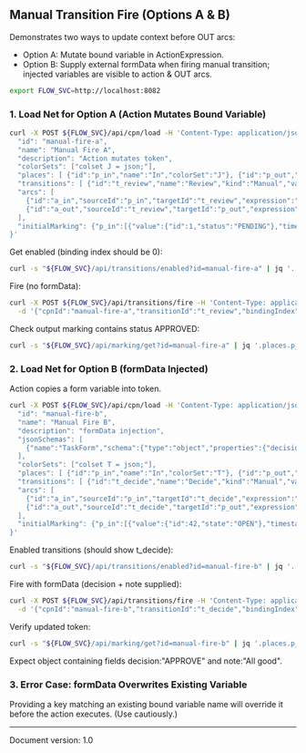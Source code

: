 ## Manual Transition Fire (Options A & B)

Demonstrates two ways to update context before OUT arcs:
- Option A: Mutate bound variable in ActionExpression.
- Option B: Supply external formData when firing manual transition; injected variables are visible to action & OUT arcs.

```sh
export FLOW_SVC=http://localhost:8082
```

### 1. Load Net for Option A (Action Mutates Bound Variable)

```sh
curl -X POST ${FLOW_SVC}/api/cpn/load -H 'Content-Type: application/json' -d '{
  "id": "manual-fire-a",
  "name": "Manual Fire A",
  "description": "Action mutates token",
  "colorSets": ["colset J = json;"],
  "places": [ {"id":"p_in","name":"In","colorSet":"J"}, {"id":"p_out","name":"Out","colorSet":"J"} ],
  "transitions": [ {"id":"t_review","name":"Review","kind":"Manual","variables":["item"], "actionExpression":"item.status = \"APPROVED\""} ],
  "arcs": [
    {"id":"a_in","sourceId":"p_in","targetId":"t_review","expression":"item","direction":"IN"},
    {"id":"a_out","sourceId":"t_review","targetId":"p_out","expression":"item","direction":"OUT"}
  ],
  "initialMarking": {"p_in":[{"value":{"id":1,"status":"PENDING"},"timestamp":0}]}
}'
```

Get enabled (binding index should be 0):
```sh
curl -s "${FLOW_SVC}/api/transitions/enabled?id=manual-fire-a" | jq '.'
```
Fire (no formData):
```sh
curl -X POST ${FLOW_SVC}/api/transitions/fire -H 'Content-Type: application/json' \
  -d '{"cpnId":"manual-fire-a","transitionId":"t_review","bindingIndex":0}' | jq '.'
```
Check output marking contains status APPROVED:
```sh
curl -s "${FLOW_SVC}/api/marking/get?id=manual-fire-a" | jq '.places.p_out'
```

### 2. Load Net for Option B (formData Injected)

Action copies a form variable into token.

```sh
curl -X POST ${FLOW_SVC}/api/cpn/load -H 'Content-Type: application/json' -d '{
  "id": "manual-fire-b",
  "name": "Manual Fire B",
  "description": "formData injection",
  "jsonSchemas": [
    {"name":"TaskForm","schema":{"type":"object","properties":{"decision":{"type":"string"},"note":{"type":"string"}},"required":["decision"]}}
  ],
  "colorSets": ["colset T = json;"],
  "places": [ {"id":"p_in","name":"In","colorSet":"T"}, {"id":"p_out","name":"Out","colorSet":"T"} ],
  "transitions": [ {"id":"t_decide","name":"Decide","kind":"Manual","variables":["task"],"guardExpression":"task.state == \"OPEN\"","actionExpression":"task.decision = decision; task.note = note"} ],
  "arcs": [
    {"id":"a_in","sourceId":"p_in","targetId":"t_decide","expression":"task","direction":"IN"},
    {"id":"a_out","sourceId":"t_decide","targetId":"p_out","expression":"task","direction":"OUT"}
  ],
  "initialMarking": {"p_in":[{"value":{"id":42,"state":"OPEN"},"timestamp":0}]}
}'
```
Enabled transitions (should show t_decide):
```sh
curl -s "${FLOW_SVC}/api/transitions/enabled?id=manual-fire-b" | jq '.'
```
Fire with formData (decision + note supplied):
```sh
curl -X POST ${FLOW_SVC}/api/transitions/fire -H 'Content-Type: application/json' \
  -d '{"cpnId":"manual-fire-b","transitionId":"t_decide","bindingIndex":0,"formData":{"decision":"APPROVE","note":"All good"}}' | jq '.'
```
Verify updated token:
```sh
curl -s "${FLOW_SVC}/api/marking/get?id=manual-fire-b" | jq '.places.p_out'
```
Expect object containing fields decision:"APPROVE" and note:"All good".

### 3. Error Case: formData Overwrites Existing Variable

Providing a key matching an existing bound variable name will override it before the action executes. (Use cautiously.)

---
Document version: 1.0
